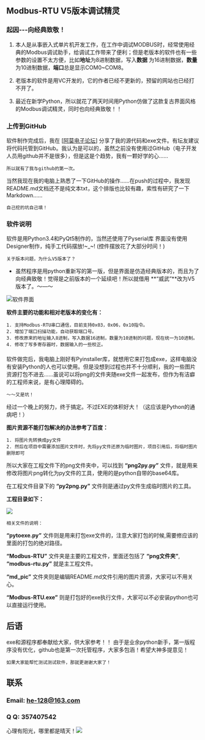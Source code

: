 ## Modbus-RTU V5版本调试精灵
### 起因---向经典致敬！

1. 本人是从事嵌入式单片机开发工作，在工作中调试MODBUS时，经常使用经典的Modbus调试助手，给调试工作带来了便利；但是老版本的软件也有一些参数的设置不太方便，比如**地址**为8进制数据，写入**数据** 为16进制数据，**数量**为10进制数据，**端口**总是显示COM0~COM8。

2. 老版本的软件是用VC开发的，它的作者已经不更新的，预留的网站也已经打不开了。

3. 最近在新学Python，所以就花了两天时间用Python仿做了这款复古界面风格的Modbus调试精灵，同时也向经典致敬！！

### 上传到GitHub
软件制作完成后，我在 [[阿莫电子论坛](https://www.amobbs.com/thread-5685530-1-1.html)] 分享了我的源代码和exe文件。有坛友建议将代码托管到GitHub。我认为是可以的，虽然之前没有使用过GitHub（电子开发人员用github并不是很多），但是这是个趋势，我有一颗好学的心......

	所以就有了我与github的第一次。

当然我现在我的电脑上熟悉了一下GitHub的操作......在push的过程中，我发现README.md文档还不是纯文本txt，这个排版也比较有趣，索性有研究了一下Markdown......

	自己挖的坑自己填！

### 软件说明 
软件是用Python3.4和PyQt5制作的，当然还使用了Pyserial库
界面没有使用Designer制作，纯手工代码摆放!~_~! (控件摆放花了大部分时间！)

	关于版本问题，为什么V5版本了？

- 虽然程序是用python重新写的第一版，但是界面是仿造经典版本的，而且为了向经典致敬！觉得是之前版本的一个延续吧！所以就借用 **“威武”**改为V5版本了。～—～

![软件界面](https://github.com/hechao17/Modbus-RTU/raw/master/md_pic/face.png)  

**软件主要的功能和相对老版本的变化有：**

	1. 支持Modbus-RTU串口通信，目前支持0x03，0x06，0x10指令。
	2. 增加了端口扫描功能，自动获取端口号。
	3. 修改原来的地址输入8进制，写入数据16进制，数量为10进制的问题，现在统一为10进制。
	4. 修改了写多寄存器时，数据输入的一些校正。
####

软件做完后，我电脑上刚好有Pyinstaller库，就想用它来打包成exe，这样电脑没有安装Python的人也可以使用。但是没想到过程也并不十分顺利，我的一些图片资源打包不进去......虽说可以将png的文件夹随exe文件一起发布，但作为有洁癖的工程师来说，是有心理障碍的。

	～～又是坑！

经过一个晚上的努力，终于搞定。不过EXE的体积好大！（这应该是Python的通病吧！）

**图片资源不能打包解决的办法参考了百度：**

	1. 将图片先转换成py文件
	2. 然后在项目中需要添加图片文件时，先将py文件还原为临时图片，项目引用后，将临时图片删除即可

所以大家在工程文件下的png文件夹中，可以找到 **“png2py.py”** 文件，就是用来修改将图片png转化为py文件的工具，使用的是python自带的base64库。

在工程文件目录下的 **“py2png.py”** 文件则是通过py文件生成临时图片的工具。

**工程目录如下：**

![](https://github.com/hechao17/Modbus-RTU/raw/master/md_pic/file.png)  

	相关文件的说明：

**“pytoexe.py”** 文件则是用来打包exe文件的，注意大家打包的时候,需要修应该的里面的打包的绝对路径。

**“Modbus-RTU”** 文件夹是主要的工程文件，里面还包括了 **“png文件夹”**, **“modbus-rtu.py”** 就是主工程文件。

**“md_pic”** 文件夹则是编辑README.md文件引用的图片资源，大家可以不用关心。

**“Modbus-RTU.exe”** 则是打包好的exe执行文件，大家可以不必安装python也可以直接运行使用。

## 后语
exe和源程序都奉献给大家，供大家参考！！
由于是业余python新手，第一版程序没有优化，github也是第一次托管程序，大家多包涵！希望大神多提意见！

    如果大家能帮忙测试测试软件，那就更谢谢大家了！

## 联系     
### Email: he-128@163.com
### Q Q:   357407542
心理有阳光，哪里都是晴天！![](https://github.com/hechao17/Modbus-RTU/raw/master/md_pic/wechat.png)


	

